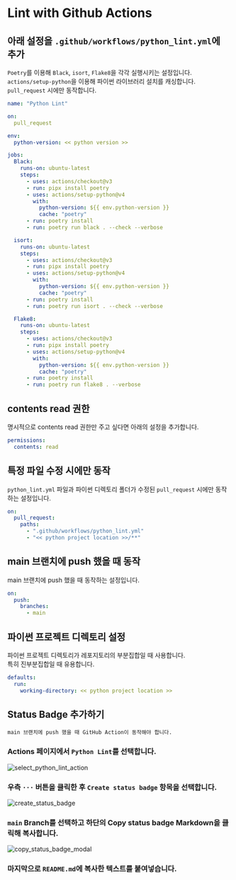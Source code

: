 # Lint with Github Actions

## 아래 설정을 `.github/workflows/python_lint.yml`에 추가
`Poetry`를 이용해 `Black`, `isort`, `Flake8`을 각각 실행시키는 설정입니다.  
`actions/setup-python`을 이용해 파이썬 라이브러리 설치를 캐싱합니다.  
`pull_request` 시에만 동작합니다.  
```yaml
name: "Python Lint"

on:
  pull_request

env:
  python-version: << python version >>

jobs:
  Black:
    runs-on: ubuntu-latest
    steps:
      - uses: actions/checkout@v3
      - run: pipx install poetry
      - uses: actions/setup-python@v4
        with:
          python-version: ${{ env.python-version }}
          cache: "poetry"
      - run: poetry install
      - run: poetry run black . --check --verbose

  isort:
    runs-on: ubuntu-latest
    steps:
      - uses: actions/checkout@v3
      - run: pipx install poetry
      - uses: actions/setup-python@v4
        with:
          python-version: ${{ env.python-version }}
          cache: "poetry"
      - run: poetry install
      - run: poetry run isort . --check --verbose

  Flake8:
    runs-on: ubuntu-latest
    steps:
      - uses: actions/checkout@v3
      - run: pipx install poetry
      - uses: actions/setup-python@v4
        with:
          python-version: ${{ env.python-version }}
          cache: "poetry"
      - run: poetry install
      - run: poetry run flake8 . --verbose
```

## contents read 권한
명시적으로 contents read 권한만 주고 싶다면 아래의 설정을 추가합니다.
```yaml
permissions:
  contents: read
```

## 특정 파일 수정 시에만 동작
`python_lint.yml` 파일과 파이썬 디렉토리 폴더가 수정된 `pull_request` 시에만 동작하는 설정입니다.
```yaml
on:
  pull_request:
    paths:
      - ".github/workflows/python_lint.yml"
      - "<< python project location >>/**"
```

## main 브랜치에 push 했을 때 동작
main 브랜치에 push 했을 때 동작하는 설정입니다.
```yaml
on:
  push:
    branches:
      - main
```

## 파이썬 프로젝트 디렉토리 설정
파이썬 프로젝트 디렉토리가 레포지토리의 부분집합일 때 사용합니다.  
특히 진부분집합일 때 유용합니다.
```yaml
defaults:
  run:
    working-directory: << python project location >>
```

## Status Badge 추가하기
```{note}
main 브랜치에 push 했을 때 GitHub Action이 동작해야 합니다.
```
### Actions 페이지에서 `Python Lint`를 선택합니다.  
![select_python_lint_action](../../images/python/lint/select_python_lint_action.png)

### 우측 `···` 버튼을 클릭한 후 `Create status badge` 항목을 선택합니다.  
![create_status_badge](../../images/python/lint/create_status_badge.png)

### `main` Branch를 선택하고 하단의 Copy status badge Markdown을 클릭해 복사합니다.  
![copy_status_badge_modal](../../images/python/lint/copy_status_badge_modal.png)

### 마지막으로 `README.md`에 복사한 텍스트를 붙여넣습니다.  
